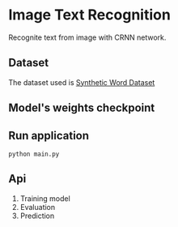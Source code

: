 # Image Text Recognition

Recognite text from image with CRNN network.

## Dataset

The dataset used is [Synthetic Word Dataset](https://www.robots.ox.ac.uk/~vgg/data/text/)

## Model's weights checkpoint



## Run application

```
python main.py
```

## Api

1. Training model
2. Evaluation 
3. Prediction
